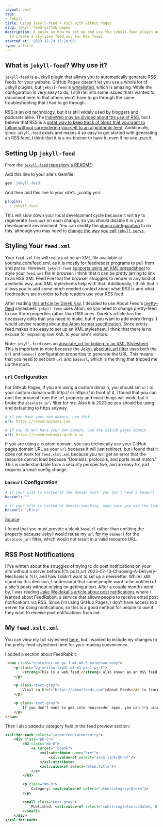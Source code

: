 ```yaml
---
layout: post
tags:
- Jekyll
title: Using jekyll-feed + XSLT with GitHub Pages
slug: jekyll-feed-github-pages
description: A guide on how to set up and use the jekyll-feed plugin on GitHub Pages
  to create a stylized feed.xml for RSS feeds.
started_at: '2023-12-29 15:24:00'
type: article
---
```


## What is `jekyll-feed`? Why use it?

`jekyll-feed` is a Jekyll plugin that allows you to automatically generate RSS feeds for your website. GitHub Pages doesn't let you use a whole lot of Jekyll plugins, but `jekyll-feed` is [whitelisted](https://pages.github.com/versions/), which is amazing. While the configuration is very easy to do, I still ran into some issues that I wanted to document here to that others won't have to go through the same troubleshooting that I had to go through.

RSS is an old technology, but it is still widely used by bloggers and podcasts alike. The [IndieWeb may be divided about the use of RSS](https://andysylvester.com/2022/10/17/what-about-the-indieweb-and-rss/), but I believe that RSS is a [great way to keep track of blogs that you want to follow without surrendering yourself to an algorithmic feed](https://jamesg.blog/2020/10/05/reading-content-with-rss/). Additionally, since `jekyll-feed` exists and makes it so easy to get started with generating an RSS feed, I think that it is a no-brainer to have it, even if no one uses it.

## Setting Up `jekyll-feed`

From the [`jekyll-feed` repository's README](https://github.com/jekyll/jekyll-feed?tab=readme-ov-file#installation):

Add this line to your site's Gemfile:

```ruby
gem 'jekyll-feed'
```
And then add this line to your site's _config.yml:

```yaml
plugins:
  - jekyll-feed
```

This will slow down your local development cycle because it will try to regenerate `feed.xml` on each change, so you should disable it in your development environment. You can modify the [plugin configuration](https://github.com/jekyll/jekyll-feed?tab=readme-ov-file#custom-styling) to do this, although you may need to [change the way you call `jekyll serve`](https://jekyllrb.com/docs/configuration/environments/).

## Styling Your `feed.xml`

Your `feed.xml` file will really just be an XML file available at yoursite.com/feed.xml, as it is mostly for feedreader programs to pull from and parse. However, `jekyll-feed` [supports using an XML spreadsheet](https://github.com/jekyll/jekyll-feed?tab=readme-ov-file#custom-styling) to style your `feed.xml` file in browser. I think that it can be pretty jarring to link to an RSS XML Feed File that the browser struggles to render in any kind of aesthetic way, and XML stylesheets help with that. Additionally, I think that it allows you to add some much needed context about what RSS is and what feedreaders are in order to help readers use your RSS feed.

After reading [this article by Darek Kay](https://darekkay.com/blog/rss-styling/), I decided to use About Feed's [pretty-feed](https://github.com/genmon/aboutfeeds/blob/main/tools/pretty-feed-v3.xsl) stylesheet. `jekyll-feed` uses Atom, so you need to change pretty-feed to use Atom properties rather than RSS ones. Darek's article has the necessary edits that you need to make, but if you want to add more things, I would advise reading about [the Atom format specification](https://www.ibm.com/docs/en/cics-ts/5.4?topic=support-overview-atom-feeds). Since pretty-feed makes it so easy to set up an XML stylesheet, I think that there is no excuse for exposing raw XML to your site's visitors.

Note: `jekyll-feed` uses an [absolute_url for linking to an XML Stylesheet](https://github.com/jekyll/jekyll-feed/blob/master/lib/jekyll-feed/feed.xml#L3). This is important to note because the [Jekyll absolute_url filter](https://jekyllrb.com/docs/liquid/filters/) uses both the `url` and `baseurl` configuration properties to generate the URL. This means that you need to set both `url` and `baseurl`, which is the thing that tripped me up the most.

### `url` Configuration

For GitHub Pages, if you are using a custom domain, you should set `url` to your custom domain with http:// or https:// in front of it. I found that you can omit the protocol from the `url` property and most things will work, but it broke the `absolute_url` filter for me. Also it is 2023 so you should be using and defaulting to https anyway.

```yaml
# if you have your own domain, use that 
url: https://reesdraminski.com

# if you do NOT have your own domain, use the GitHub pages domain
url: https://reesdraminski.github.io
```

If you are using a custom domain, you can technically use your GitHub pages domain URL as your `url` because it will just redirect, but I found that it does not work for `feed.xlst.xml` because you will get an error that the resource cannot load because "Domains, protocols, and ports must match." This is understandable from a security perspective, and an easy fix, just requires a small config change.

### `baseurl` Configuration 

```yaml
# if your site is hosted at the domain root, you don't need a baseurl
baseurl: ""

# if your site is hosted at domain.com/blog, make sure you use the leading slash
baseurl: "/blog"
```

[Source](https://stackoverflow.com/a/61342972)

I found that you must provide a blank `baseurl` rather than omitting the property because Jekyll would reuse my `url` for my `baseurl` for the `absolute_url` filter, which would not result in a valid resource URL.

## RSS Post Notifications

[I've written about the struggles of trying to do post notifications on your site without a server before]({% post_url 2023-07-13-Choosing-A-Delivery-Mechanism %}), and how I didn't want to set up a newsletter. While I still stand by this decision, I understand that some people want to be notified of a site's posts without relying on getting a text. After a couple months went by, I was reading [Jake Weidokal's article about post notifications](https://weidok.al/blog/post-notifications) where I learned about FeedRabbit, a service that allows people to receive email post notifications via RSS. Since I'm using GitHub Pages, I don’t have access to a server for doing notifications, so this is a good method for people to use if they want to receive post notifications from me.

## My `feed.xslt.xml`

You can view my full stylesheet [here](https://github.com/reesdraminski/reesdraminski.github.io/blob/master/feed.xslt.xml), but I wanted to include my changes to the pretty-feed stylesheet here for your reading convenience.

I added a section about FeedRabbit:
```html
 <nav class="container-md px-3 mt-md-5 markdown-body">
    <p class="bg-yellow-light ml-n1 px-1 py-1">
        <strong>This is a web feed,</strong> also known as an RSS feed. <strong>Subscribe</strong> by copying the URL from the address bar into your newsreader.
    </p>

    <p class="text-gray">
        Visit <a href="https://aboutfeeds.com">About Feeds</a> to learn about how to get started with newsreaders and subscribing.
    </p>

    <p class="text-gray">
        If you don't want to get into newsreader apps, you can try using <a href="https://feedrabbit.com/">FeedRabbit</a> to get RSS post notifications sent to your email.
    </p>
</nav>
```

Then I also added a category field in the feed preview section:
```xml
<xsl:for-each select="/atom:feed/atom:entry">
    <div class="pb-3">
        <h3 class="mb-0">
            <a target="_blank">
                <xsl:attribute name="href">
                    <xsl:value-of select="atom:link/@href"/>
                </xsl:attribute>
                <xsl:value-of select="atom:title"/>
            </a>
        </h3>

        <p class="mb-0">
            Category: <xsl:value-of select="atom:category/@term"/>
        </p>

        <small class="text-gray">
            Published: <xsl:value-of select="substring(atom:updated, 0, 11)" />
        </small>
    </div>
</xsl:for-each>
```